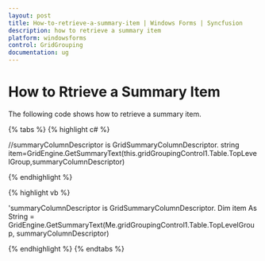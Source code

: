 ```yaml
---
layout: post
title: How-to-retrieve-a-summary-item | Windows Forms | Syncfusion
description: how to retrieve a summary item
platform: windowsforms
control: GridGrouping
documentation: ug
---
```


# How to Rtrieve a Summary Item

The following code shows how to retrieve a summary item.

{% tabs %}
{% highlight c# %}

//summaryColumnDescriptor is GridSummaryColumnDescriptor. 
string item=GridEngine.GetSummaryText(this.gridGroupingControl1.Table.TopLevelGroup,summaryColumnDescriptor)

{% endhighlight  %}

{% highlight vb %}

'summaryColumnDescriptor is GridSummaryColumnDescriptor. 
Dim item As String = GridEngine.GetSummaryText(Me.gridGroupingControl1.Table.TopLevelGroup, summaryColumnDescriptor)

{% endhighlight  %}
{% endtabs %}